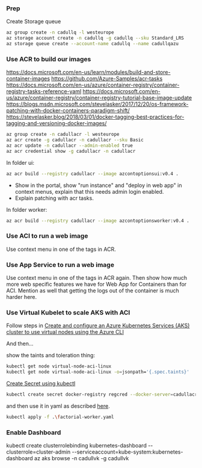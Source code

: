 ### Prep

Create Storage queue

```sh
az group create -n cadullq -l westeurope
az storage account create -n cadullq -g cadullq --sku Standard_LRS
az storage queue create --account-name cadullq --name cadullqazu 
```

### Use ACR to build our images

https://docs.microsoft.com/en-us/learn/modules/build-and-store-container-images
https://github.com/Azure-Samples/acr-tasks
https://docs.microsoft.com/en-us/azure/container-registry/container-registry-tasks-reference-yaml
https://docs.microsoft.com/en-us/azure/container-registry/container-registry-tutorial-base-image-update
https://blogs.msdn.microsoft.com/stevelasker/2017/12/20/os-framework-patching-with-docker-containers-paradigm-shift/
https://stevelasker.blog/2018/03/01/docker-tagging-best-practices-for-tagging-and-versioning-docker-images/

```sh
az group create -n cadullacr -l westeurope
az acr create -g cadullacr -n cadullacr --sku Basic
az acr update -n cadullacr --admin-enabled true
az acr credential show -g cadullacr -n cadullacr
```

In folder ui:

```sh
az acr build --registry cadullacr --image azcontoptionsui:v0.4 .
```

* Show in the portal, show "run instance" and "deploy in web app" in context menus, explain that this needs admin login enabled.
* Explain patching with acr tasks.

In folder worker:

```sh
az acr build --registry cadullacr --image azcontoptionsworker:v0.4 .
```

### Use ACI to run a web image

Use context menu in one of the tags in ACR.

### Use App Service to run a web image

Use context menu in one of the tags in ACR again. Then show how much more web specific features we have for Web App for Containers than for ACI. Mention as well that getting the logs out of the container is much harder here.

### Use Virtual Kubelet to scale AKS with ACI

Follow steps in [Create and configure an Azure Kubernetes Services (AKS) cluster to use virtual nodes using the Azure CLI](https://docs.microsoft.com/en-us/azure/aks/virtual-nodes-cli)

And then...

show the taints and toleration thing:
```sh
kubectl get node virtual-node-aci-linux
kubectl get node virtual-node-aci-linux -o=jsonpath='{.spec.taints}'
```

[Create Secret using kubectl](https://kubernetes.io/docs/tasks/configure-pod-container/pull-image-private-registry/#create-a-secret-by-providing-credentials-on-the-command-line)

```sh
kubectl create secret docker-registry regcred --docker-server=cadullacr.azurecr.io --docker-username=cadullacr --docker-password=<your-pword> --docker-email=cadullacr@azurecr.io
```

and then use it in yaml as described [here](https://kubernetes.io/docs/tasks/configure-pod-container/pull-image-private-registry/#create-a-pod-that-uses-your-secret).

```sh
kubectl apply -f .\factorial-worker.yaml
```
### Enable Dashboard

kubectl create clusterrolebinding kubernetes-dashboard --clusterrole=cluster-admin --serviceaccount=kube-system:kubernetes-dashboard
az aks browse -n cadullvk -g cadullvk